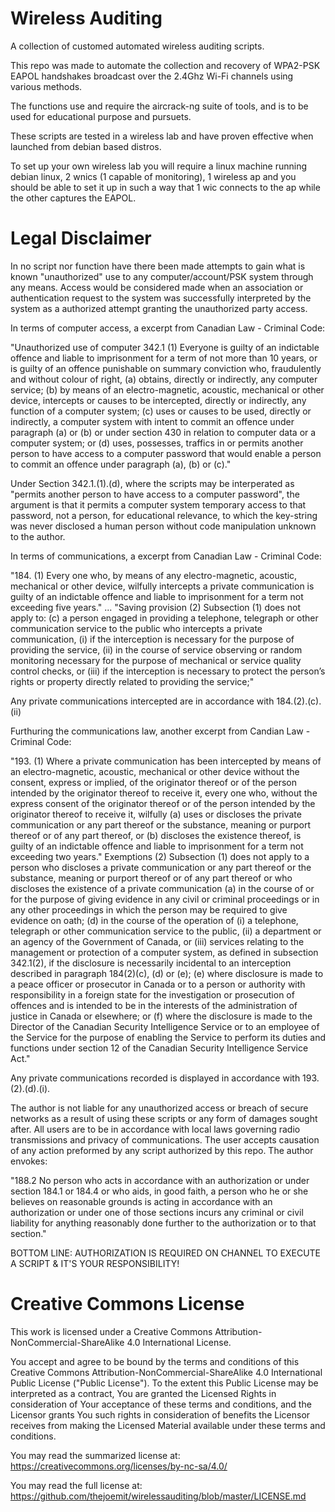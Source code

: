 # Wireless Auditing
A collection of customed automated wireless auditing scripts.

This repo was made to automate the collection and recovery of WPA2-PSK EAPOL handshakes broadcast over the 2.4Ghz Wi-Fi channels using various methods. 

The functions use and require the aircrack-ng suite of tools, and is to be used for educational purpose and pursuets.

These scripts are tested in a wireless lab and have proven effective when launched from debian based distros.

To set up your own wireless lab you will require a linux machine running debian linux, 2 wnics (1 capable of monitoring),
1 wireless ap and you should be able to set it up in such a way that 1 wic connects to the ap while the other captures the EAPOL.

# Legal Disclaimer
In no script nor function have there been made attempts to gain what is known "unauthorized" use to any computer/account/PSK system through any means. Access would be considered made when an association or authentication request to the system was successfully interpreted by the system as a authorized attempt granting the unauthorized party access.

In terms of computer access, a excerpt from Canadian Law - Criminal Code:

"Unauthorized use of computer
    342.1 (1) Everyone is guilty of an indictable offence and liable to imprisonment for a term of not more than 10 years, or is guilty of an offence punishable on summary conviction who, fraudulently and without colour of right,
        (a) obtains, directly or indirectly, any computer service;
        (b) by means of an electro-magnetic, acoustic, mechanical or other device, intercepts or causes to be intercepted, directly or indirectly, any function of a computer system;
        (c) uses or causes to be used, directly or indirectly, a computer system with intent to commit an offence under paragraph (a) or (b) or under section 430 in relation to computer data or a computer system; or
        (d) uses, possesses, traffics in or permits another person to have access to a computer password that would enable a person to commit an offence under paragraph (a), (b) or (c)."

Under Section 342.1.(1).(d), where the scripts may be interperated as "permits another person to have access to a computer password", the argument is that it permits a computer system temporary access to that password, not a person, for educational relevance, to which the key-string was never disclosed a human person without code manipulation unknown to the author. 

In terms of communications, a excerpt from Canadian Law - Criminal Code:

"184. (1) Every one who, by means of any electro-magnetic, acoustic, mechanical or other device, wilfully intercepts a private communication is guilty of an indictable offence and liable to imprisonment for a term not exceeding five years."
...
"Saving provision
  (2) Subsection (1) does not apply to:
  (c) a person engaged in providing a telephone, telegraph or other communication service to the public who intercepts a private communication,
    (i) if the interception is necessary for the purpose of providing the service,
    (ii) in the course of service observing or random monitoring necessary for the purpose of mechanical or service quality control checks, or
    (iii) if the interception is necessary to protect the person’s rights or property directly related to providing the service;"

Any private communications intercepted are in accordance with 184.(2).(c).(ii) 

Furthuring the communications law, another excerpt from Candian Law - Criminal Code:

"193. (1) Where a private communication has been intercepted by means of an electro-magnetic, acoustic, mechanical or other device without the consent, express or implied, of the originator thereof or of the person intended by the originator thereof to receive it, every one who, without the express consent of the originator thereof or of the person intended by the originator thereof to receive it, wilfully
  (a) uses or discloses the private communication or any part thereof or the substance, meaning or purport thereof or of any part thereof, or
  (b) discloses the existence thereof, is guilty of an indictable offence and liable to imprisonment for a term not exceeding two years."
Exemptions
(2) Subsection (1) does not apply to a person who discloses a private communication or any part thereof or the substance, meaning or purport thereof or of any part thereof or who discloses the existence of a private communication
(a) in the course of or for the purpose of giving evidence in any civil or criminal proceedings or in any other proceedings in which the person may be required to give evidence on oath;
(d) in the course of the operation of
  (i) a telephone, telegraph or other communication service to the public,
  (ii) a department or an agency of the Government of Canada, or
  (iii) services relating to the management or protection of a computer system, as defined in subsection 342.1(2),
if the disclosure is necessarily incidental to an interception described in paragraph 184(2)(c), (d) or (e);
(e) where disclosure is made to a peace officer or prosecutor in Canada or to a person or authority with responsibility in a foreign state for the investigation or prosecution of offences and is intended to be in the interests of the administration of justice in Canada or elsewhere; or
(f) where the disclosure is made to the Director of the Canadian Security Intelligence Service or to an employee of the Service for the purpose of enabling the Service to perform its duties and functions under section 12 of the Canadian Security Intelligence Service Act."

Any private communications recorded is displayed in accordance with 193.(2).(d).(i). 

The author is not liable for any unauthorized access or breach of secure networks as a result of using these scripts or any form of damages sought after. All users are to be in accordance with local laws governing radio transmissions and privacy of communications. The user accepts causation of any action preformed by any script authorized by this repo. The author envokes:

"188.2 No person who acts in accordance with an authorization or under section 184.1 or 184.4 or who aids, in good faith, a person who he or she believes on reasonable grounds is acting in accordance with an authorization or under one of those sections incurs any criminal or civil liability for anything reasonably done further to the authorization or to that section."

BOTTOM LINE: AUTHORIZATION IS REQUIRED ON CHANNEL TO EXECUTE A SCRIPT & IT'S YOUR RESPONSIBILITY!

# Creative Commons License
This work is licensed under a Creative Commons Attribution-NonCommercial-ShareAlike 4.0 International License.

You accept and agree to be bound by the terms and conditions of this Creative Commons Attribution-NonCommercial-ShareAlike 4.0 International Public License ("Public License"). To the extent this Public License may be interpreted as a contract, You are granted the Licensed Rights in consideration of Your acceptance of these terms and conditions, and the Licensor grants You such rights in consideration of benefits the Licensor receives from making the Licensed Material available under these terms and conditions.

You may read the summarized license at: https://creativecommons.org/licenses/by-nc-sa/4.0/

You may read the full license at: https://github.com/thejoemit/wirelessauditing/blob/master/LICENSE.md
